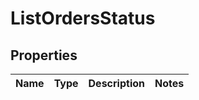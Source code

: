 
# ListOrdersStatus

## Properties
| Name | Type | Description | Notes |
| ------------ | ------------- | ------------- | ------------- |



